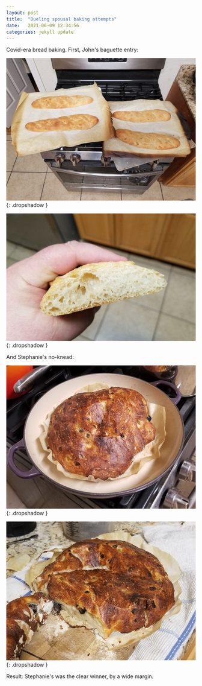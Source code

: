 ```yaml
---
layout: post
title:  "Dueling spousal baking attempts"
date:   2021-06-09 12:34:56
categories: jekyll update
---
```

Covid-era bread baking.  First, John's baguette entry:  

![Bread](/images/2021-06-09_bread/baguette1.jpg){: .dropshadow }

![Bread](/images/2021-06-09_bread/baguette2.jpg){: .dropshadow }

And Stephanie's no-knead:  

![Bread](/images/2021-06-09_bread/no_knead1.jpg){: .dropshadow }

![Bread](/images/2021-06-09_bread/no_knead2.jpg){: .dropshadow }

Result: Stephanie's was the clear winner, by a wide margin.

